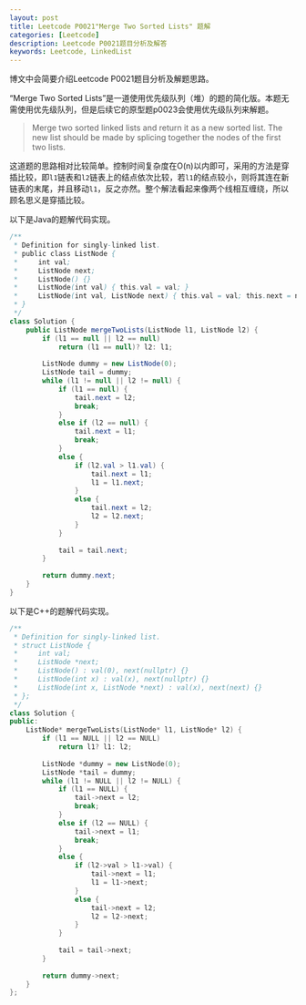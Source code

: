```yaml
---
layout: post
title: Leetcode P0021"Merge Two Sorted Lists" 题解
categories: [Leetcode]
description: Leetcode P0021题目分析及解答
keywords: Leetcode, LinkedList
---
```


博文中会简要介绍Leetcode P0021题目分析及解题思路。  

“Merge Two Sorted Lists”是一道使用优先级队列（堆）的题的简化版。本题无需使用优先级队列，但是后续它的原型题p0023会使用优先级队列来解题。

> Merge two sorted linked lists and return it as a new sorted list. The new list should be made by splicing together the nodes of the first two lists.

这道题的思路相对比较简单。控制时间复杂度在O(n)以内即可，采用的方法是穿插比较，即`l1`链表和`l2`链表上的结点依次比较，若`l1`的结点较小，则将其连在新链表的末尾，并且移动`l1`，反之亦然。整个解法看起来像两个线相互缠绕，所以顾名思义是穿插比较。

以下是Java的题解代码实现。
```java
/**
 * Definition for singly-linked list.
 * public class ListNode {
 *     int val;
 *     ListNode next;
 *     ListNode() {}
 *     ListNode(int val) { this.val = val; }
 *     ListNode(int val, ListNode next) { this.val = val; this.next = next; }
 * }
 */
class Solution {
    public ListNode mergeTwoLists(ListNode l1, ListNode l2) {
        if (l1 == null || l2 == null)
            return (l1 == null)? l2: l1;
        
        ListNode dummy = new ListNode(0);
        ListNode tail = dummy;
        while (l1 != null || l2 != null) {
            if (l1 == null) {
                tail.next = l2;
                break;
            }
            else if (l2 == null) {
                tail.next = l1;
                break;
            }
            else {
                if (l2.val > l1.val) {
                    tail.next = l1;
                    l1 = l1.next;
                }
                else {
                    tail.next = l2;
                    l2 = l2.next;
                }
            }
            
            tail = tail.next;
        }
        
        return dummy.next;
    }
}
```

以下是C++的题解代码实现。
```cpp
/**
 * Definition for singly-linked list.
 * struct ListNode {
 *     int val;
 *     ListNode *next;
 *     ListNode() : val(0), next(nullptr) {}
 *     ListNode(int x) : val(x), next(nullptr) {}
 *     ListNode(int x, ListNode *next) : val(x), next(next) {}
 * };
 */
class Solution {
public:
    ListNode* mergeTwoLists(ListNode* l1, ListNode* l2) {
        if (l1 == NULL || l2 == NULL)
            return l1? l1: l2;
        
        ListNode *dummy = new ListNode(0);
        ListNode *tail = dummy;
        while (l1 != NULL || l2 != NULL) {
            if (l1 == NULL) {
                tail->next = l2;
                break;
            }
            else if (l2 == NULL) {
                tail->next = l1;
                break;
            }
            else {
                if (l2->val > l1->val) {
                    tail->next = l1;
                    l1 = l1->next;
                }
                else {
                    tail->next = l2;
                    l2 = l2->next;
                }
            }
            
            tail = tail->next;
        }
        
        return dummy->next;
    }
};
```